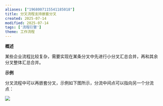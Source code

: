 ```yaml
---
aliases: ["1968007115541185018"]
title: 分叉流程支持嵌套分叉
created: 2025-07-14
modified: 2025-07-14
tags: ['流程引擎']
theme: 工作流程
---
```


**概述**

某些企业流程比较复杂，需要实现在某条分叉中先进行小分叉汇总合并，再和其余分叉整体汇总合并。

**示例**

分叉流程中可以再嵌套分叉，示例如下图所示，分流中间点可以指向另一个分流点：

![](222275655eb300ecd6f04275aa0ccc04.jpg)